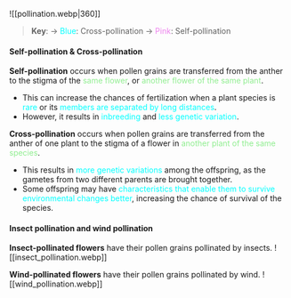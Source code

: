 ![[pollination.webp|360]]

> **Key**:
> → <span style="color: aqua">Blue</span>: Cross-pollination
> → <span style="color: violet">Pink</span>: Self-pollination

#### Self-pollination & Cross-pollination
**Self-pollination** occurs when pollen grains are transferred from the anther to the stigma of the <span style="color: lightgreen">same flower</span>, or <span style="color: lightgreen">another flower of the same plant</span>.
 - This can increase the chances of fertilization when a plant species is <span style="color: aqua">rare</span> or its <span style="color: aqua">members are separated by long distances</span>.
 - However, it results in <span style="color: aqua">inbreeding</span> and <span style="color: aqua">less genetic variation</span>.

**Cross-pollination** occurs when pollen grains are transferred from the anther of one plant to the stigma of a flower in <span style="color: lightgreen">another plant of the same species</span>.
- This results in <span style="color: aqua">more genetic variations</span> among the offspring, as the gametes from two different parents are brought together.
- Some offspring may have <span style="color: aqua">characteristics that enable them to survive environmental changes better</span>, increasing the chance of survival of the species.

#### Insect pollination and wind pollination
**Insect-pollinated flowers** have their pollen grains pollinated by insects.
![[insect_pollination.webp]]

**Wind-pollinated flowers** have their pollen grains pollinated by wind.
![[wind_pollination.webp]]

